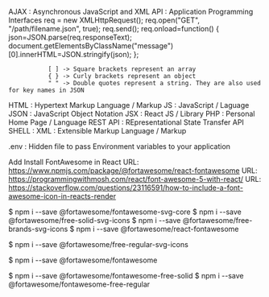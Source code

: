 

AJAX  : Asynchronous JavaScript and XML
API   : Application Programming Interfaces
            req = new XMLHttpRequest();
            req.open("GET", "/path/filename.json", true);
            req.send();
            req.onload=function() {
               json=JSON.parse(req.responseText);
               document.getElementsByClassName("message")[0].innerHTML=JSON.stringify(json);
            };

               [ ] -> Square brackets represent an array
               { } -> Curly brackets represent an object
               " " -> Double quotes represent a string. They are also used for key names in JSON

HTML  : Hypertext Markup Language / Markup
JS    : JavaScript / Laguage
JSON  : JavaScript Object Notation
JSX   : React JS / Library
PHP   : Personal Home Page / Language
REST API : REpresentational State Transfer API
SHELL :
XML   : Extensible Markup Language / Markup

.env  : Hidden file to pass Environment variables to your application


Add Install FontAwesome in React
   URL: https://www.npmjs.com/package/@fortawesome/react-fontawesome
   URL: https://programmingwithmosh.com/react/font-awesome-5-with-react/
   URL: https://stackoverflow.com/questions/23116591/how-to-include-a-font-awesome-icon-in-reacts-render

   $ npm i --save @fortawesome/fontawesome-svg-core
   $ npm i --save @fortawesome/free-solid-svg-icons
   $ npm i --save @fortawesome/free-brands-svg-icons
   $ npm i --save @fortawesome/react-fontawesome

   $ npm i --save @fortawesome/free-regular-svg-icons

   $ npm i --save @fortawesome/fontawesome

   $ npm i --save @fortawesome/fontawesome-free-solid
   $ npm i --save @fortawesome/fontawesome-free-regular
